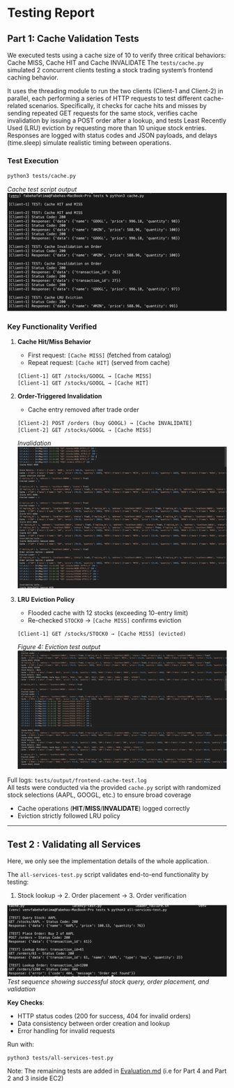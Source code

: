 # Testing Report 

## Part 1: Cache Validation Tests  
We executed tests using a cache size of 10 to verify three critical behaviors: Cache MISS, Cache HIT and Cache INVALIDATE
The `tests/cache.py` simulated 2 concurrent clients testing a stock trading system’s frontend caching behavior. 

It uses the threading module to run the two clients (Client-1 and Client-2) in parallel, each performing a series of HTTP requests to test different cache-related scenarios. Specifically, it checks for cache hits and misses by sending repeated GET requests for the same stock, verifies cache invalidation by issuing a POST order after a lookup, and tests Least Recently Used (LRU) eviction by requesting more than 10 unique stock entries. Responses are logged with status codes and JSON payloads, and delays (time.sleep) simulate realistic timing between operations.

### Test Execution  
```bash
python3 tests/cache.py  
```  
*Cache test script output*  
![Cache Screenshots](./media/cache-test.png)  

### Key Functionality Verified  
1. **Cache Hit/Miss Behavior**  
   - First request: `[Cache MISS]` (fetched from catalog)  
   - Repeat request: `[Cache HIT]` (served from cache)  
   ```plaintext
   [Client-1] GET /stocks/GOOGL → [Cache MISS]
   [Client-1] GET /stocks/GOOGL → [Cache HIT]
   ```

2. **Order-Triggered Invalidation**  
   - Cache entry removed after trade order  
   ```plaintext
   [Client-2] POST /orders (buy GOOGL) → [Cache INVALIDATE]
   [Client-2] GET /stocks/GOOGL → [Cache MISS] 
   ```
   *Invalidation*  
   ![Cache Invalidate Screenshot](./media/cache-test-log-1.png)  

3. **LRU Eviction Policy**  
   - Flooded cache with 12 stocks (exceeding 10-entry limit)  
   - Re-checked `STOCK0` → `[Cache MISS]` confirms eviction  
   ```plaintext
   [Client-1] GET /stocks/STOCK0 → [Cache MISS] (evicted)
   ```
   *Figure 4: Eviction test output*  
   ![Cache Eviction Screenshot](./media/cache-test-log-2.png)  

Full logs: `tests/output/frontend-cache-test.log`  
All tests were conducted via the provided `cache.py` script with randomized stock selections (AAPL, GOOGL, etc.) to ensure broad coverage  


- Cache operations (**HIT**/**MISS**/**INVALIDATE**) logged correctly  
- Eviction strictly followed LRU policy  

---  

## Test 2 : Validating all Services 
Here, we only see the implementation details of the whole application. 

The `all-services-test.py` script validates end-to-end functionality by testing:

1. Stock lookup → 2. Order placement → 3. Order verification  

![Test Workflow](media/all-service-test.png)  
*Test sequence showing successful stock query, order placement, and validation*

**Key Checks**:
- HTTP status codes (200 for success, 404 for invalid orders)
- Data consistency between order creation and lookup
- Error handling for invalid requests

Run with:  
```bash
python3 tests/all-services-test.py
```



Note: The remaining tests are added in [Evaluation.md](Evaluation.md) (i.e for Part 4 and Part 2 and 3 inside EC2)
